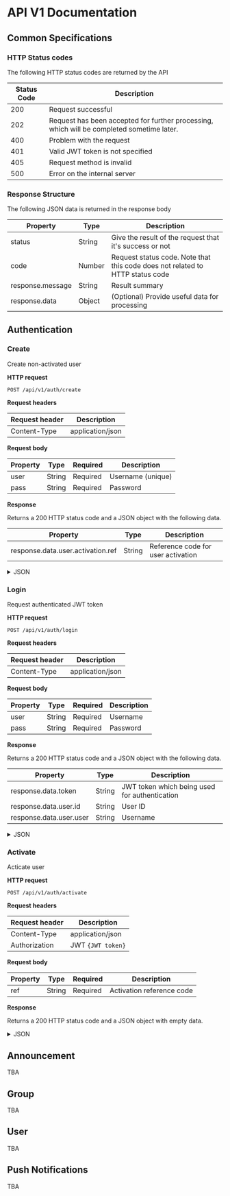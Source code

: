 API V1 Documentation
====================

Common Specifications
---------------------

### HTTP Status codes

The following HTTP status codes are returned by the API

|Status Code|Description                                                                               |
|-----------|------------------------------------------------------------------------------------------|
|200        |Request successful                                                                        |
|202        |Request has been accepted for further processing, which will be completed sometime later. |
|400        |Problem with the request                                                                  |
|401        |Valid JWT token is not specified                                                          |
|405        |Request method is invalid                                                                 |
|500        |Error on the internal server                                                              |

### Response Structure

The following JSON data is returned in the response body

|Property|Type|Description|
|-|-|-|
|status|String|Give the result of the request that it's success or not|
|code|Number|Request status code. Note that this code does not related to HTTP status code|
|response.message|String|Result summary|
|response.data|Object|(Optional) Provide useful data for processing|

Authentication
--------------

### Create

Create non-activated user

**HTTP request**

`POST /api/v1/auth/create`

**Request headers**

|Request header|Description      |
|--------------|-----------------|
|Content-Type  |application/json |

**Request body**

|Property|Type   |Required |Description       |
|--------|-------|---------|------------------|
|user    |String |Required |Username (unique) |
|pass    |String |Required |Password          |

**Response**

Returns a 200 HTTP status code and a JSON object with the following data.

|Property                          |Type   |Description                        |
|----------------------------------|-------|-----------------------------------|
|response.data.user.activation.ref |String |Reference code for user activation |

<details>
<summary>JSON</summary>

```json
{
  "status": "success",
  "code": 201,
  "response": {
    "message": "user created",
    "data": {
      "user": {
        "activation": {
          "ref": "30st2lkt"
        }
      }
    }
  }
}
```
</details>

### Login

Request authenticated JWT token

**HTTP request**

`POST /api/v1/auth/login`

**Request headers**

|Request header |Description      |
|---------------|-----------------|
|Content-Type   |application/json |

**Request body**

|Property |Type   |Required |Description |
|---------|-------|---------|------------|
|user     |String |Required |Username    |
|pass     |String |Required |Password    |

**Response**

Returns a 200 HTTP status code and a JSON object with the following data.

|Property                |Type   |Description                                   |
|------------------------|-------|----------------------------------------------|
|response.data.token     |String |JWT token which being used for authentication |
|response.data.user.id   |String |User ID                                       |
|response.data.user.user |String |Username                                      |

<details>
<summary>JSON</summary>

```json
{
  "status": "success",
  "code": 201,
  "response": {
    "message": "authenticated",
    "data": {
      "token": "JWT eyJhbGciOiJIUzI1NiIsInR5cC...",
      "user": {
        "id": "5c4ddcd75dfafe51104f6521",
        "user": "rayriffy"
      }
    }
  }
}
```
</details>

### Activate

Acticate user

**HTTP request**

`POST /api/v1/auth/activate`

**Request headers**

|Request header |Description       |
|---------------|------------------|
|Content-Type   |application/json  |
|Authorization  |JWT `{JWT token}` |

**Request body**

|Property |Type   |Required |Description               |
|---------|-------|---------|--------------------------|
|ref      |String |Required |Activation reference code |

**Response**

Returns a 200 HTTP status code and a JSON object with empty data.

<details>
<summary>JSON</summary>

```json
{
  "status": "success",
  "code": 201,
  "response": {
    "message": "user activated"
  }
}
```
</details>

Announcement
------------

TBA

Group
-----

TBA

User
----

TBA

Push Notifications
------------------

TBA
